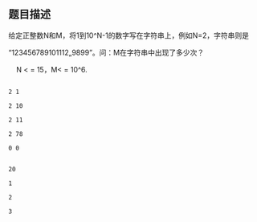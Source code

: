 ## 题目描述

<p>给定正整数N和M，将1到10^N-1的数字写在字符串上，例如N=2，字符串则是<br>
  “123456789101112„9899”。问：M在字符串中出现了多少次？ <br>
      N < = 15，M< = 10^6.</p>

```input1
2 1
2 10
2 11
2 78
0 0
```
```output1
20
1
2
3
```
